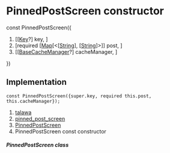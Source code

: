 
<div>

# PinnedPostScreen constructor

</div>


const PinnedPostScreen({

1.  [[[Key](https://api.flutter.dev/flutter/foundation/Key-class.md)?]
    key, ]
2.  [required
    [[Map](https://api.flutter.dev/flutter/dart-core/Map-class.html)[\<[[String](https://api.flutter.dev/flutter/dart-core/String-class.html)],
    [[String](https://api.flutter.dev/flutter/dart-core/String-class.html)]\>]]
    post, ]
3.  [[[BaseCacheManager](https://pub.dev/documentation/flutter_cache_manager/3.4.1/flutter_cache_manager/BaseCacheManager-class.html)?]
    cacheManager, ]

})



## Implementation

``` language-dart
const PinnedPostScreen({super.key, required this.post, this.cacheManager});
```







1.  [talawa](../../index.md)
2.  [pinned_post_screen](../../views_after_auth_screens_feed_pinned_post_screen/)
3.  [PinnedPostScreen](../../views_after_auth_screens_feed_pinned_post_screen/PinnedPostScreen-class.md)
4.  PinnedPostScreen const constructor

##### PinnedPostScreen class








